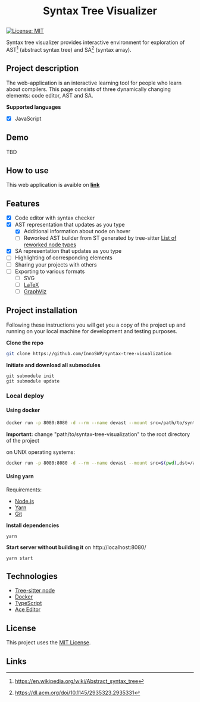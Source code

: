 <h1>
    <p align="center">
    Syntax Tree Visualizer
    </p>
</h1>

[![License: MIT](https://img.shields.io/badge/License-MIT-yellow.svg)](https://opensource.org/licenses/MIT)

Syntax tree visualizer provides interactive environment for exploration of
AST[^1] (abstract syntax tree) and SA[^2] (syntax array).

## Project description

The web-application is an interactive learning tool for people who learn about compilers. This page consists of three dynamically changing elements: code editor, AST and SA.

**Supported languages**

- [x] JavaScript

## Demo

TBD

## How to use

This web application is avaible on [**link**](http://5.53.124.6/)

## Features

- [x] Code editor with syntax checker
- [x] AST representation that updates as you type
  - [x] Additional information about node on hover
  - [ ] Reworked AST builder from ST generated by tree-sitter [List of reworked node types](/Knowledge%20base/JavaScript_Syntax_Tree_Nodes.md)
- [x] SA representation that updates as you type
- [ ] Highlighting of corresponding elements
- [ ] Sharing your projects with others
- [ ] Exporting to various formats
  - [ ] SVG
  - [ ] [LaTeX](https://www.latex-project.org/)
  - [ ] [GraphViz](https://graphviz.org/)

## Project installation

Following these instructions you will get you a copy of the project up
and running on your local machine for development and testing purposes.

**Clone the repo**

```sh
git clone https://github.com/InnoSWP/syntax-tree-visualization
```

**Initiate and download all submodules**

```
git submodule init
git submodule update
```

### Local deploy

#### Using docker

```sh
docker run -p 8080:8080 -d --rm --name devast --mount src=/path/to/syntax-tree-visualization,dst=/app,type=bind skril/devast:archlinux
```

**Important:** change "path/to/syntax-tree-visualization" to the root directory of the project

on UNIX operating systems:

```sh
docker run -p 8080:8080 -d --rm --name devast --mount src=$(pwd),dst=/app,type=bind skril/devast:archlinux
```

#### Using yarn

Requirements:

- [Node.js](https://nodejs.org/en/)
- [Yarn](https://yarnpkg.com/getting-started/install)
- [Git](https://git-scm.com/downloads)

**Install dependencies**

```shell
yarn
```

**Start server without building it** on http://localhost:8080/

```shell
yarn start
```

## Technologies

- [Tree-sitter node](https://github.com/tree-sitter/node-tree-sitter)
- [Docker](https://www.docker.com/)
- [TypeScript](https://www.typescriptlang.org/)
- [Ace Editor](https://ace.c9.io/)

## License

This project uses the [MIT License](https://choosealicense.com/licenses/mit/).

## Links

[^1]: https://en.wikipedia.org/wiki/Abstract_syntax_tree
[^2]: https://dl.acm.org/doi/10.1145/2935323.2935331
